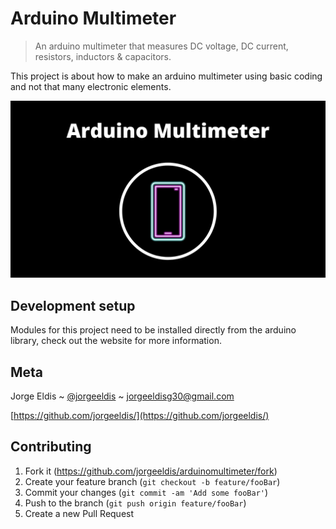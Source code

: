 # Arduino Multimeter

> An arduino multimeter that measures DC voltage, DC current, resistors, inductors & capacitors. 

This project is about how to make an arduino multimeter using basic coding and not that many electronic elements.

![header](https://raw.githubusercontent.com/jorgeeldis/arduinomultimeter/main/multimeter.png)

## Development setup

Modules for this project need to be installed directly from the arduino library, check out the website for more information.

## Meta

Jorge Eldis ~ [@jorgeeldis](https://twitter.com/jorgeeldis) ~ jorgeeldisg30@gmail.com

[https://github.com/jorgeeldis/](https://github.com/jorgeeldis/)

## Contributing

1. Fork it (<https://github.com/jorgeeldis/arduinomultimeter/fork>)
2. Create your feature branch (`git checkout -b feature/fooBar`)
3. Commit your changes (`git commit -am 'Add some fooBar'`)
4. Push to the branch (`git push origin feature/fooBar`)
5. Create a new Pull Request
 

